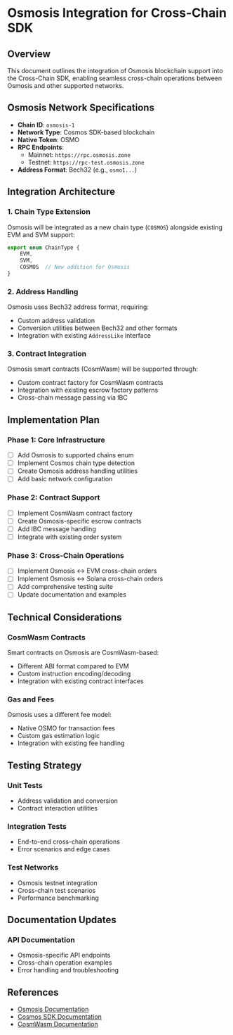 # Osmosis Integration for Cross-Chain SDK

## Overview

This document outlines the integration of Osmosis blockchain support into the Cross-Chain SDK, enabling seamless cross-chain operations between Osmosis and other supported networks.

## Osmosis Network Specifications

- **Chain ID**: `osmosis-1`
- **Network Type**: Cosmos SDK-based blockchain
- **Native Token**: OSMO
- **RPC Endpoints**: 
  - Mainnet: `https://rpc.osmosis.zone`
  - Testnet: `https://rpc-test.osmosis.zone`
- **Address Format**: Bech32 (e.g., `osmo1...`)

## Integration Architecture

### 1. Chain Type Extension

Osmosis will be integrated as a new chain type (`COSMOS`) alongside existing EVM and SVM support:

```typescript
export enum ChainType {
    EVM,
    SVM,
    COSMOS  // New addition for Osmosis
}
```

### 2. Address Handling

Osmosis uses Bech32 address format, requiring:
- Custom address validation
- Conversion utilities between Bech32 and other formats
- Integration with existing `AddressLike` interface

### 3. Contract Integration

Osmosis smart contracts (CosmWasm) will be supported through:
- Custom contract factory for CosmWasm contracts
- Integration with existing escrow factory patterns
- Cross-chain message passing via IBC

## Implementation Plan

### Phase 1: Core Infrastructure
- [ ] Add Osmosis to supported chains enum
- [ ] Implement Cosmos chain type detection
- [ ] Create Osmosis address handling utilities
- [ ] Add basic network configuration

### Phase 2: Contract Support
- [ ] Implement CosmWasm contract factory
- [ ] Create Osmosis-specific escrow contracts
- [ ] Add IBC message handling
- [ ] Integrate with existing order system

### Phase 3: Cross-Chain Operations
- [ ] Implement Osmosis ↔ EVM cross-chain orders
- [ ] Implement Osmosis ↔ Solana cross-chain orders
- [ ] Add comprehensive testing suite
- [ ] Update documentation and examples

## Technical Considerations

### CosmWasm Contracts
Smart contracts on Osmosis are CosmWasm-based:
- Different ABI format compared to EVM
- Custom instruction encoding/decoding
- Integration with existing contract interfaces

### Gas and Fees
Osmosis uses a different fee model:
- Native OSMO for transaction fees
- Custom gas estimation logic
- Integration with existing fee handling

## Testing Strategy

### Unit Tests
- Address validation and conversion
- Contract interaction utilities

### Integration Tests
- End-to-end cross-chain operations
- Error scenarios and edge cases

### Test Networks
- Osmosis testnet integration
- Cross-chain test scenarios
- Performance benchmarking

## Documentation Updates

### API Documentation
- Osmosis-specific API endpoints
- Cross-chain operation examples
- Error handling and troubleshooting

## References

- [Osmosis Documentation](https://docs.osmosis.zone/)
- [Cosmos SDK Documentation](https://docs.cosmos.network/)
- [CosmWasm Documentation](https://docs.cosmwasm.com/)
